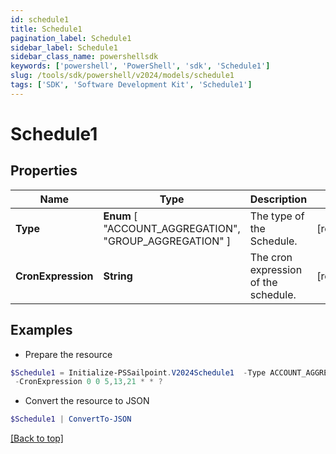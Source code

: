 ```yaml
---
id: schedule1
title: Schedule1
pagination_label: Schedule1
sidebar_label: Schedule1
sidebar_class_name: powershellsdk
keywords: ['powershell', 'PowerShell', 'sdk', 'Schedule1'] 
slug: /tools/sdk/powershell/v2024/models/schedule1
tags: ['SDK', 'Software Development Kit', 'Schedule1']
---
```



# Schedule1

## Properties

Name | Type | Description | Notes
------------ | ------------- | ------------- | -------------
**Type** |   **Enum** [  "ACCOUNT_AGGREGATION",    "GROUP_AGGREGATION" ] | The type of the Schedule. | [required]
**CronExpression** |  **String** | The cron expression of the schedule. | [required]

## Examples

- Prepare the resource
```powershell
$Schedule1 = Initialize-PSSailpoint.V2024Schedule1  -Type ACCOUNT_AGGREGATION `
 -CronExpression 0 0 5,13,21 * * ?
```

- Convert the resource to JSON
```powershell
$Schedule1 | ConvertTo-JSON
```


[[Back to top]](#) 

